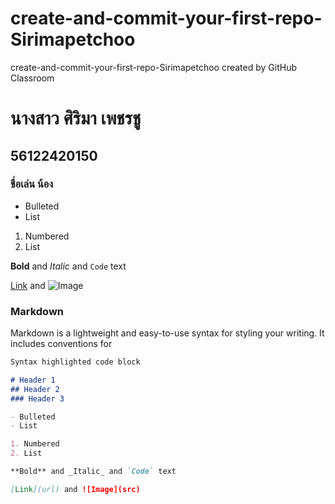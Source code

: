 # create-and-commit-your-first-repo-Sirimapetchoo
create-and-commit-your-first-repo-Sirimapetchoo created by GitHub Classroom
# นางสาว  ศิริมา  เพชรชู
## 56122420150
### ชื่อเล่น   น้อง

- Bulleted
- List

1. Numbered
2. List

**Bold** and _Italic_ and `Code` text

[Link](url) and ![Image](src)

### Markdown

Markdown is a lightweight and easy-to-use syntax for styling your writing. It includes conventions for

```markdown
Syntax highlighted code block

# Header 1
## Header 2
### Header 3

- Bulleted
- List

1. Numbered
2. List

**Bold** and _Italic_ and `Code` text

[Link](url) and ![Image](src)
